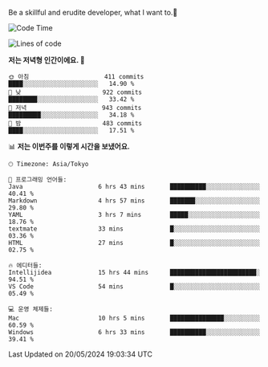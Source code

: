 Be a skillful and erudite developer, what I want to.👶

<!--START_SECTION:waka-->
![Code Time](http://img.shields.io/badge/Code%20Time-815%20hrs%2048%20mins-blue)

![Lines of code](https://img.shields.io/badge/%EC%A0%80%EB%8A%94%20%EC%97%AC%ED%83%9C%EA%B9%8C%EC%A7%80%20-2.1%20million%20%EC%A4%84%EC%9D%98%20%EC%BD%94%EB%93%9C%EB%A5%BC%20%EC%9E%91%EC%84%B1%ED%96%88%EC%96%B4%EC%9A%94.-blue)

**저는 저녁형 인간이에요. 🦉** 

```text
🌞 아침                     411 commits         ████░░░░░░░░░░░░░░░░░░░░░   14.90 % 
🌆 낮　                     922 commits         ████████░░░░░░░░░░░░░░░░░   33.42 % 
🌃 저녁                     943 commits         █████████░░░░░░░░░░░░░░░░   34.18 % 
🌙 밤　                     483 commits         ████░░░░░░░░░░░░░░░░░░░░░   17.51 % 
```


📊 **저는 이번주를 이렇게 시간을 보냈어요.** 

```text
🕑︎ Timezone: Asia/Tokyo

💬 프로그래밍 언어들: 
Java                     6 hrs 43 mins       ██████████░░░░░░░░░░░░░░░   40.41 % 
Markdown                 4 hrs 57 mins       ███████░░░░░░░░░░░░░░░░░░   29.80 % 
YAML                     3 hrs 7 mins        █████░░░░░░░░░░░░░░░░░░░░   18.76 % 
textmate                 33 mins             █░░░░░░░░░░░░░░░░░░░░░░░░   03.36 % 
HTML                     27 mins             █░░░░░░░░░░░░░░░░░░░░░░░░   02.75 % 

🔥 에디터들: 
Intellijidea             15 hrs 44 mins      ████████████████████████░   94.51 % 
VS Code                  54 mins             █░░░░░░░░░░░░░░░░░░░░░░░░   05.49 % 

💻 운영 체제들: 
Mac                      10 hrs 5 mins       ███████████████░░░░░░░░░░   60.59 % 
Windows                  6 hrs 33 mins       ██████████░░░░░░░░░░░░░░░   39.41 % 
```


 Last Updated on 20/05/2024 19:03:34 UTC
<!--END_SECTION:waka-->

